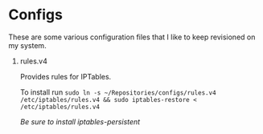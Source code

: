 # Configs

These are some various configuration files that I like to keep revisioned on my system.

1. rules.v4

    Provides rules for IPTables.

    To install run ```sudo ln -s ~/Repositories/configs/rules.v4 /etc/iptables/rules.v4 && sudo iptables-restore < /etc/iptables/rules.v4```

    *Be sure to install iptables-persistent*
